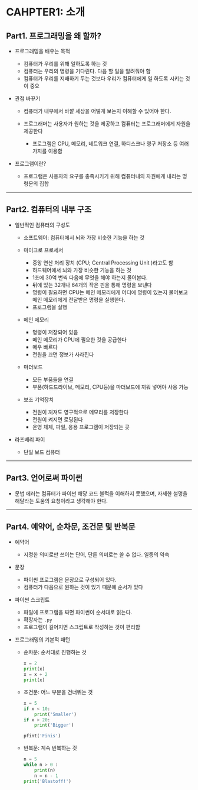 # CAHPTER1: 소개

## Part1. 프로그래밍을 왜 할까?

+ 프로그래밍을 배우는 목적 

  + 컴퓨터가 우리를 위해 일하도록 하는 것
  + 컴퓨터는 우리의 명령을 기다린다. 다음 할 일을 알려줘야 함
  + 컴퓨터가 우리를 지배하기 두는 것보다 우리가 컴퓨터에게 일 하도록 시키는 것이 중요
+ 관점 바꾸기

  + 컴퓨터가 내부에서 바깥 세상을 어떻게 보는지 이해할 수 있어야 한다.

  + 프로그래머는 사용자가 원하는 것을 제공하고 컴퓨터는 프로그래머에게 자원을 제공한다

    + 프로그램은 CPU, 메모리, 네트워크 연결, 하디스크나 영구 저장소 등 여러가지를 이용함
+ 프로그램이란?
  + 프로그램은 사용자의 요구를 충족시키기 위해 컴퓨터내의 자원에게 내리는 명령문의 집합 

----

## Part2. 컴퓨터의 내부 구조

+ 일반적인 컴퓨터의 구성도

  + 소프트웨어: 컴퓨터에서 뇌와 가장 비슷한 기능을 하는 것
  + 마이크로 프로세서

    + 중앙 연산 처리 장치 (CPU; Central Processing Unit )라고도 함
    + 하드웨어에서 뇌와 가장 비슷한 기능을 하는 것
    + 1초에 30억 번씩 다음에 무엇을 해야 하는지 물어본다.
    + 뒤에 있는 32개나 64개의 작은 핀을 통해 명령을 보낸다
    + 명령이 필요하면 CPU는 메인 메모리에게 어디에 명령이 있는지 물어보고 메인 메모리에게 전달받은 명령을 실행한다.
    + 프로그램을 실행
  + 메인 메모리

    + 명령이 저장되어 있음
    + 메인 메모리가 CPU에 필요한 것을 공급한다
    + 메우 빠르다
    + 전원을 끄면 정보가 사라진다
  + 마더보드

    + 모든 부품들을 연결
    + 부품(하드드라이브, 메모리, CPU등)을 마더보드에 끼워 넣어야 사용 가능
  + 보조 기억장치
    + 전원이 꺼져도 영구적으로 메모리를 저장한다
    + 전원이 켜지면 로딩된다
    + 운영 체제, 파일, 응용 프로그램이 저장되는 곳

+ 라즈베리 파이
  + 단일 보드 컴퓨터 

----------

## Part3. 언어로써 파이썬

+ 문법 에러는 컴퓨터가 파이썬 해당 코드 블럭을 이해하지 못했으며, 자세한 설명을 해달라는 도움의 요청이라고 생각해야 한다. 

------------

## Part4. 예약어, 순차문, 조건문 및 반복문

+ 예약어

  + 지정한 의미로만 쓰이는 단어, 단른 의미로는 쓸 수 없다. 일종의 약속

+ 문장

  + 파이썬 프로그램은 문장으로 구성되어 있다.
  + 컴퓨터가 다음으로 원하는 것이 있기 때문에 순서가 있다

+ 파이썬 스크립트

  + 파일에 프로그램을 짜면 파이썬이 순서대로 읽는다.
  + 확장자는 `.py`
  + 프로그램이 길어지면 스크립트로 작성하는 것이 편리함

+ 프로그래밍의 기본적 패턴

  + 순차문: 순서대로 진행하는 것

    ```python
    x = 2
    print(x)
    x = x + 2
    print(x)
    ```

  + 조건문: 어느 부분을 건너뛰는 것

    ```python
    x = 5
    if x < 10:
    	print('Smaller')
    if x > 20:
    	print('Bigger')
    
    pfint('Finis')
    ```

  + 반복문: 계속 반복하는 것

    ```python
    n = 5
    while n > 0 :
        print(n)
        n = n - 1
    print('Blastoff!')
    ```

    

  





​    